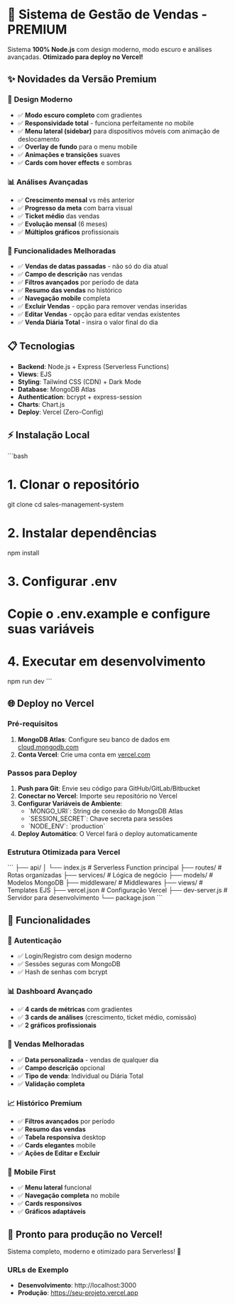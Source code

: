 # 🚀 Sistema de Gestão de Vendas - PREMIUM

Sistema **100% Node.js** com design moderno, modo escuro e análises avançadas.
**Otimizado para deploy no Vercel!**

## ✨ Novidades da Versão Premium

### 🎨 **Design Moderno**
- ✅ **Modo escuro completo** com gradientes
- ✅ **Responsividade total** - funciona perfeitamente no mobile
- ✅ **Menu lateral (sidebar)** para dispositivos móveis com animação de deslocamento
- ✅ **Overlay de fundo** para o menu mobile
- ✅ **Animações e transições** suaves
- ✅ **Cards com hover effects** e sombras

### 📊 **Análises Avançadas**
- ✅ **Crescimento mensal** vs mês anterior
- ✅ **Progresso da meta** com barra visual
- ✅ **Ticket médio** das vendas
- ✅ **Evolução mensal** (6 meses)
- ✅ **Múltiplos gráficos** profissionais

### 🔧 **Funcionalidades Melhoradas**
- ✅ **Vendas de datas passadas** - não só do dia atual
- ✅ **Campo de descrição** nas vendas
- ✅ **Filtros avançados** por período de data
- ✅ **Resumo das vendas** no histórico
- ✅ **Navegação mobile** completa
- ✅ **Excluir Vendas** - opção para remover vendas inseridas
- ✅ **Editar Vendas** - opção para editar vendas existentes
- ✅ **Venda Diária Total** - insira o valor final do dia

## 📋 Tecnologias

- **Backend**: Node.js + Express (Serverless Functions)
- **Views**: EJS
- **Styling**: Tailwind CSS (CDN) + Dark Mode
- **Database**: MongoDB Atlas
- **Authentication**: bcrypt + express-session
- **Charts**: Chart.js
- **Deploy**: Vercel (Zero-Config)

## ⚡ Instalação Local

\`\`\`bash
# 1. Clonar o repositório
git clone <seu-repo>
cd sales-management-system

# 2. Instalar dependências
npm install

# 3. Configurar .env
# Copie o .env.example e configure suas variáveis

# 4. Executar em desenvolvimento
npm run dev
\`\`\`

## 🌐 Deploy no Vercel

### Pré-requisitos
1. **MongoDB Atlas**: Configure seu banco de dados em [cloud.mongodb.com](https://cloud.mongodb.com)
2. **Conta Vercel**: Crie uma conta em [vercel.com](https://vercel.com)

### Passos para Deploy
1. **Push para Git**: Envie seu código para GitHub/GitLab/Bitbucket
2. **Conectar no Vercel**: Importe seu repositório no Vercel
3. **Configurar Variáveis de Ambiente**:
   - \`MONGO_URI\`: String de conexão do MongoDB Atlas
   - \`SESSION_SECRET\`: Chave secreta para sessões
   - \`NODE_ENV\`: \`production\`
4. **Deploy Automático**: O Vercel fará o deploy automaticamente

### Estrutura Otimizada para Vercel
\`\`\`
├── api/
│   └── index.js           # Serverless Function principal
├── routes/                # Rotas organizadas
├── services/              # Lógica de negócio
├── models/                # Modelos MongoDB
├── middleware/            # Middlewares
├── views/                 # Templates EJS
├── vercel.json           # Configuração Vercel
├── dev-server.js         # Servidor para desenvolvimento
└── package.json
\`\`\`

## 🎯 Funcionalidades

### 🔐 **Autenticação**
- ✅ Login/Registro com design moderno
- ✅ Sessões seguras com MongoDB
- ✅ Hash de senhas com bcrypt

### 📊 **Dashboard Avançado**
- ✅ **4 cards de métricas** com gradientes
- ✅ **3 cards de análises** (crescimento, ticket médio, comissão)
- ✅ **2 gráficos profissionais**

### 📝 **Vendas Melhoradas**
- ✅ **Data personalizada** - vendas de qualquer dia
- ✅ **Campo descrição** opcional
- ✅ **Tipo de venda**: Individual ou Diária Total
- ✅ **Validação completa**

### 📈 **Histórico Premium**
- ✅ **Filtros avançados** por período
- ✅ **Resumo das vendas**
- ✅ **Tabela responsiva** desktop
- ✅ **Cards elegantes** mobile
- ✅ **Ações de Editar e Excluir**

### 📱 **Mobile First**
- ✅ **Menu lateral** funcional
- ✅ **Navegação completa** no mobile
- ✅ **Cards responsivos**
- ✅ **Gráficos adaptáveis**

## 🚀 **Pronto para produção no Vercel!** 

Sistema completo, moderno e otimizado para Serverless! 🎉

### URLs de Exemplo
- **Desenvolvimento**: http://localhost:3000
- **Produção**: https://seu-projeto.vercel.app
